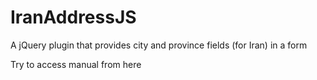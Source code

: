 # IranAddressJS
A jQuery plugin that provides city and province fields (for Iran) in a form

Try to access manual from here
